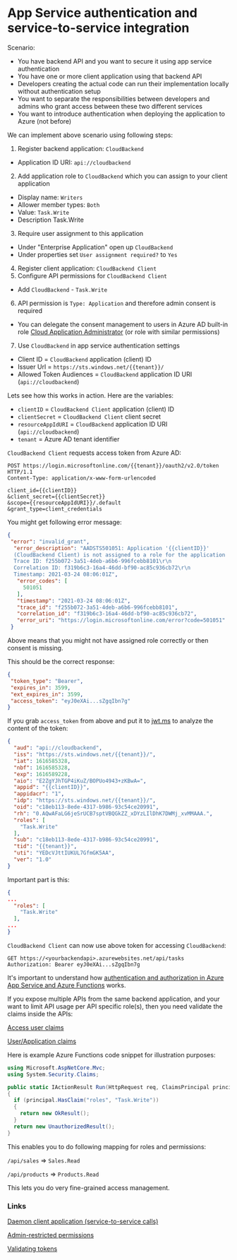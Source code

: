 # App Service authentication and service-to-service integration

Scenario:
- You have backend API and you want to secure it using app service authentication
- You have one or more client application using that backend API
- Developers creating the actual code can run their implementation
  locally without authentication setup
- You want to separate the responsibilities between
  developers and admins who grant access between
  these two different services
- You want to introduce authentication when deploying
  the application to Azure (not before)

We can implement above scenario using following steps:

1. Register backend application: `CloudBackend`
  - Application ID URI: `api://cloudbackend`
2. Add application role to `CloudBackend` which you can assign to your client application
  - Display name: `Writers`
  - Allower member types: `Both`
  - Value: `Task.Write`
  - Description Task.Write
3. Require user assignment to this application
  - Under "Enterprise Application" open up `CloudBackend`
  - Under properties set `User assignment required?` to `Yes`
4. Register client application: `CloudBackend Client`
5. Configure API permissions for `CloudBackend Client`
  - Add `CloudBackend` - `Task.Write`
6. API permission is `Type: Application` and therefore admin consent is required
  - You can delegate the consent management to users
  in Azure AD built-in role [Cloud Application Administrator](https://docs.microsoft.com/en-us/azure/active-directory/roles/permissions-reference#cloud-application-administrator) (or role with similar permissions)
7. Use `CloudBackend` in app service authentication settings
  - Client ID = `CloudBackend` application (client) ID
  - Issuer Url = `https://sts.windows.net/{{tenant}}/`
  - Allowed Token Audiences = `CloudBackend` application ID URI (`api://cloudbackend`)

Lets see how this works in action. Here are the variables:

- `clientID` = `CloudBackend Client` application (client) ID
- `clientSecret` = `CloudBackend Client`  client secret
- `resourceAppIdURI` = `CloudBackend` application ID URI (`api://cloudbackend`)
- `tenant` = Azure AD tenant identifier

`CloudBackend Client` requests access token from Azure AD:

```HTTP
POST https://login.microsoftonline.com/{{tenant}}/oauth2/v2.0/token HTTP/1.1
Content-Type: application/x-www-form-urlencoded

client_id={{clientID}}
&client_secret={{clientSecret}}
&scope={{resourceAppIdURI}}/.default
&grant_type=client_credentials
```

You might get following error message:

```json
{
 "error": "invalid_grant",
  "error_description": "AADSTS501051: Application '{{clientID}}'
  (CloudBackend Client) is not assigned to a role for the application 'api://cloudbackend'(CloudBackend).\r\n
  Trace ID: f255b072-3a51-4deb-a6b6-996fcebb8101\r\n
  Correlation ID: f319b6c3-16a4-46dd-bf90-ac85c936cb72\r\n
  Timestamp: 2021-03-24 08:06:01Z",
   "error_codes": [
     501051
   ],
   "timestamp": "2021-03-24 08:06:01Z",
   "trace_id": "f255b072-3a51-4deb-a6b6-996fcebb8101",
   "correlation_id": "f319b6c3-16a4-46dd-bf90-ac85c936cb72",
   "error_uri": "https://login.microsoftonline.com/error?code=501051"
 }
```

Above means that you might not have assigned role correctly or then consent is missing.

This should be the correct response:

```json
{
 "token_type": "Bearer",
 "expires_in": 3599,
 "ext_expires_in": 3599,
 "access_token": "eyJ0eXAi...sZgqIbn7g"
}
```

If you grab `access_token` from above and put it to [jwt.ms](https://jwt.ms/)
to analyze the content of the token:

```json
{
  "aud": "api://cloudbackend",
  "iss": "https://sts.windows.net/{{tenant}}/",
  "iat": 1616585328,
  "nbf": 1616585328,
  "exp": 1616589228,
  "aio": "E2ZgYJhTGP4iKuZ/BOPUo4943+zKBwA=",
  "appid": "{{clientID}}",
  "appidacr": "1",
  "idp": "https://sts.windows.net/{{tenant}}/",
  "oid": "c18eb113-8ede-4317-b986-93c54ce20991",
  "rh": "0.AQwAFaLG6jeSrUCB7sptVBQGkZZ_xDYzLIlDhK7DWMj_xvMMAAA.",
  "roles": [
    "Task.Write"
  ],
  "sub": "c18eb113-8ede-4317-b986-93c54ce20991",
  "tid": "{{tenant}}",
  "uti": "YEDcVJttIUKUL7GfmGK5AA",
  "ver": "1.0"
}
```

Important part is this:

```json
{
...
  "roles": [
    "Task.Write"
  ],
...
}
```

`CloudBackend Client` can now use above token for accessing `CloudBackend`:

```HTTP
GET https://<yourbackendapi>.azurewebsites.net/api/tasks
Authorization: Bearer eyJ0eXAi...sZgqIbn7g
```

It's important to understand how [authentication and authorization in Azure App Service and Azure Functions](https://docs.microsoft.com/en-us/azure/app-service/overview-authentication-authorization) works.

If you expose multiple APIs from the same backend application, and your want to
limit API usage per API specific role(s), then you need validate the claims
inside the APIs:

[Access user claims](https://docs.microsoft.com/en-us/azure/app-service/app-service-authentication-how-to#access-user-claims)

[User/Application claims](https://docs.microsoft.com/en-us/azure/app-service/overview-authentication-authorization#userapplication-claims)

Here is example Azure Functions code snippet for illustration purposes:

```csharp
using Microsoft.AspNetCore.Mvc;
using System.Security.Claims;

public static IActionResult Run(HttpRequest req, ClaimsPrincipal principal)
{
  if (principal.HasClaim("roles", "Task.Write"))
  {
    return new OkResult();
  }
  return new UnauthorizedResult();
}
```

This enables you to do following mapping for roles and permissions:

`/api/sales` => `Sales.Read`

`/api/products` => `Products.Read`

This lets you do very fine-grained access management.

### Links

[Daemon client application (service-to-service calls)](https://docs.microsoft.com/en-us/azure/app-service/configure-authentication-provider-aad#daemon-client-application-service-to-service-calls)

[Admin-restricted permissions](https://docs.microsoft.com/en-us/azure/active-directory/develop/v2-permissions-and-consent?WT.mc_id=Portal-Microsoft_AAD_RegisteredApps#admin-restricted-permissions)

[Validating tokens](https://docs.microsoft.com/en-us/azure/active-directory/develop/access-tokens#validating-tokens)

